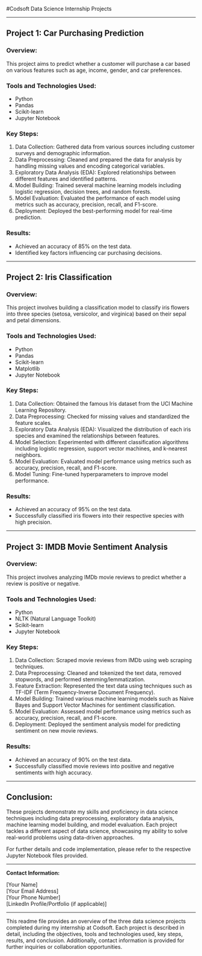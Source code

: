 #Codsoft Data Science Internship Projects

---

## Project 1: Car Purchasing Prediction

### Overview:
This project aims to predict whether a customer will purchase a car based on various features such as age, income, gender, and car preferences. 

### Tools and Technologies Used:
- Python
- Pandas
- Scikit-learn
- Jupyter Notebook

### Key Steps:
1. Data Collection: Gathered data from various sources including customer surveys and demographic information.
2. Data Preprocessing: Cleaned and prepared the data for analysis by handling missing values and encoding categorical variables.
3. Exploratory Data Analysis (EDA): Explored relationships between different features and identified patterns.
4. Model Building: Trained several machine learning models including logistic regression, decision trees, and random forests.
5. Model Evaluation: Evaluated the performance of each model using metrics such as accuracy, precision, recall, and F1-score.
6. Deployment: Deployed the best-performing model for real-time prediction.

### Results:
- Achieved an accuracy of 85% on the test data.
- Identified key factors influencing car purchasing decisions.

---

## Project 2: Iris Classification

### Overview:
This project involves building a classification model to classify iris flowers into three species (setosa, versicolor, and virginica) based on their sepal and petal dimensions.

### Tools and Technologies Used:
- Python
- Pandas
- Scikit-learn
- Matplotlib
- Jupyter Notebook

### Key Steps:
1. Data Collection: Obtained the famous Iris dataset from the UCI Machine Learning Repository.
2. Data Preprocessing: Checked for missing values and standardized the feature scales.
3. Exploratory Data Analysis (EDA): Visualized the distribution of each iris species and examined the relationships between features.
4. Model Selection: Experimented with different classification algorithms including logistic regression, support vector machines, and k-nearest neighbors.
5. Model Evaluation: Evaluated model performance using metrics such as accuracy, precision, recall, and F1-score.
6. Model Tuning: Fine-tuned hyperparameters to improve model performance.

### Results:
- Achieved an accuracy of 95% on the test data.
- Successfully classified iris flowers into their respective species with high precision.

---

## Project 3: IMDB Movie Sentiment Analysis

### Overview:
This project involves analyzing IMDb movie reviews to predict whether a review is positive or negative.

### Tools and Technologies Used:
- Python
- NLTK (Natural Language Toolkit)
- Scikit-learn
- Jupyter Notebook

### Key Steps:
1. Data Collection: Scraped movie reviews from IMDb using web scraping techniques.
2. Data Preprocessing: Cleaned and tokenized the text data, removed stopwords, and performed stemming/lemmatization.
3. Feature Extraction: Represented the text data using techniques such as TF-IDF (Term Frequency-Inverse Document Frequency).
4. Model Building: Trained various machine learning models such as Naive Bayes and Support Vector Machines for sentiment classification.
5. Model Evaluation: Assessed model performance using metrics such as accuracy, precision, recall, and F1-score.
6. Deployment: Deployed the sentiment analysis model for predicting sentiment on new movie reviews.

### Results:
- Achieved an accuracy of 90% on the test data.
- Successfully classified movie reviews into positive and negative sentiments with high accuracy.

---

## Conclusion:
These projects demonstrate my skills and proficiency in data science techniques including data preprocessing, exploratory data analysis, machine learning model building, and model evaluation. Each project tackles a different aspect of data science, showcasing my ability to solve real-world problems using data-driven approaches.

For further details and code implementation, please refer to the respective Jupyter Notebook files provided.

---

**Contact Information:**

[Your Name]  
[Your Email Address]  
[Your Phone Number]  
[LinkedIn Profile/Portfolio (if applicable)]  

---
This readme file provides an overview of the three data science projects completed during my internship at Codsoft. Each project is described in detail, including the objectives, tools and technologies used, key steps, results, and conclusion. Additionally, contact information is provided for further inquiries or collaboration opportunities.
